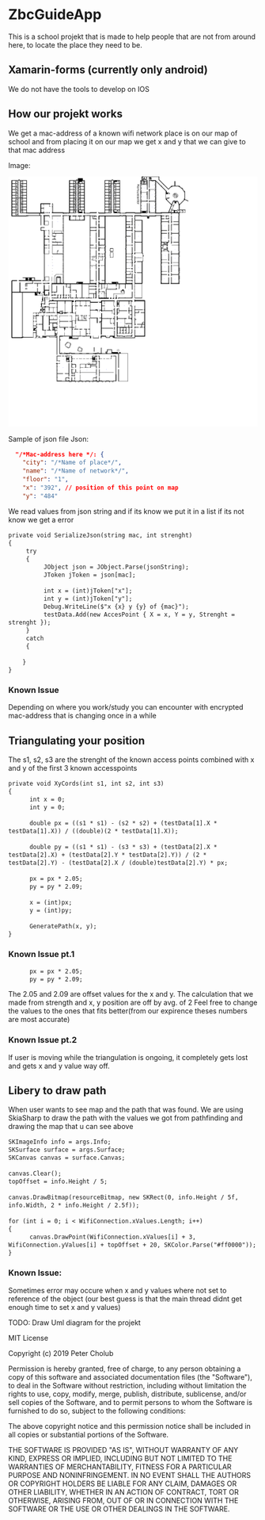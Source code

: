 # ZbcGuideApp

This is a school projekt that is made to help people that are not from around here, to locate the place they need to be.

## Xamarin-forms (currently only android)

We do not have the tools to develop on IOS 

## How our projekt works
We get a mac-address of a known wifi network place is on our map of school and from placing it on our map we get x and y
that we can give to that mac address 


Image:

![image](https://raw.githubusercontent.com/Ripiter/ZbcGuideApp/master/ZbcGuideApp/ZbcGuideApp.Android/Assets/mapOfRoskilde.bmp)

Sample of json file
Json:
``` Json
  "/*Mac-address here */: {
    "city": "/*Name of place*/",
    "name": "/*Name of network*/",
    "floor": "1",
    "x": "392", // position of this point on map
    "y": "484"
```

We read values from json string and if its know we put it in a list 
if its not know we get a error 
``` Csharp
private void SerializeJson(string mac, int strenght)
{
     try
     {
          JObject json = JObject.Parse(jsonString);
          JToken jToken = json[mac];

          int x = (int)jToken["x"];
          int y = (int)jToken["y"];
          Debug.WriteLine($"x {x} y {y} of {mac}");
          testData.Add(new AccesPoint { X = x, Y = y, Strenght = strenght });
     }
     catch
     {

    }
}
```

### Known Issue 
Depending on where you work/study you can encounter with encrypted mac-address that is changing once in a while 


## Triangulating your position
The s1, s2, s3 are the strenght of the known access points combined with x and y of the first 3 known accesspoints
```
private void XyCords(int s1, int s2, int s3)
{
      int x = 0;
      int y = 0;

      double px = ((s1 * s1) - (s2 * s2) + (testData[1].X * testData[1].X)) / ((double)(2 * testData[1].X));

      double py = ((s1 * s1) - (s3 * s3) + (testData[2].X * testData[2].X) + (testData[2].Y * testData[2].Y)) / (2 * testData[2].Y) - (testData[2].X / (double)testData[2].Y) * px;

      px = px * 2.05;
      py = py * 2.09;

      x = (int)px;
      y = (int)py;

      GeneratePath(x, y);
}
```
### Known Issue pt.1
```
      px = px * 2.05;
      py = py * 2.09;
```
The 2.05 and 2.09 are offset values for the x and y. The calculation that we made from strength and x, y position are off by avg. of 2
Feel free to change the values to the ones that fits better(from our expirence theses numbers are most accurate)

### Known Issue pt.2
If user is moving while the triangulation is ongoing, it completely gets lost and gets x and y value way off.

## Libery to draw path
When user wants to see map and the path that was found.
We are using SkiaSharp to draw the path with the values we got from pathfinding 
and drawing the map that u can see above

```Charp
SKImageInfo info = args.Info;
SKSurface surface = args.Surface;
SKCanvas canvas = surface.Canvas;

canvas.Clear();
topOffset = info.Height / 5;

canvas.DrawBitmap(resourceBitmap, new SKRect(0, info.Height / 5f, info.Width, 2 * info.Height / 2.5f));

for (int i = 0; i < WifiConnection.xValues.Length; i++)
{
      canvas.DrawPoint(WifiConnection.xValues[i] + 3, WifiConnection.yValues[i] + topOffset + 20, SKColor.Parse("#ff0000"));
}
```

### Known Issue:
Sometimes error may occure when x and y values where not set to reference of the object 
(our best guess is that the main thread didnt get enough time to set x and y values)


TODO: Draw Uml diagram for the projekt



MIT License

Copyright (c) 2019 Peter Cholub

Permission is hereby granted, free of charge, to any person obtaining a copy
of this software and associated documentation files (the "Software"), to deal
in the Software without restriction, including without limitation the rights
to use, copy, modify, merge, publish, distribute, sublicense, and/or sell
copies of the Software, and to permit persons to whom the Software is
furnished to do so, subject to the following conditions:

The above copyright notice and this permission notice shall be included in all
copies or substantial portions of the Software.

THE SOFTWARE IS PROVIDED "AS IS", WITHOUT WARRANTY OF ANY KIND, EXPRESS OR
IMPLIED, INCLUDING BUT NOT LIMITED TO THE WARRANTIES OF MERCHANTABILITY,
FITNESS FOR A PARTICULAR PURPOSE AND NONINFRINGEMENT. IN NO EVENT SHALL THE
AUTHORS OR COPYRIGHT HOLDERS BE LIABLE FOR ANY CLAIM, DAMAGES OR OTHER
LIABILITY, WHETHER IN AN ACTION OF CONTRACT, TORT OR OTHERWISE, ARISING FROM,
OUT OF OR IN CONNECTION WITH THE SOFTWARE OR THE USE OR OTHER DEALINGS IN THE
SOFTWARE.

